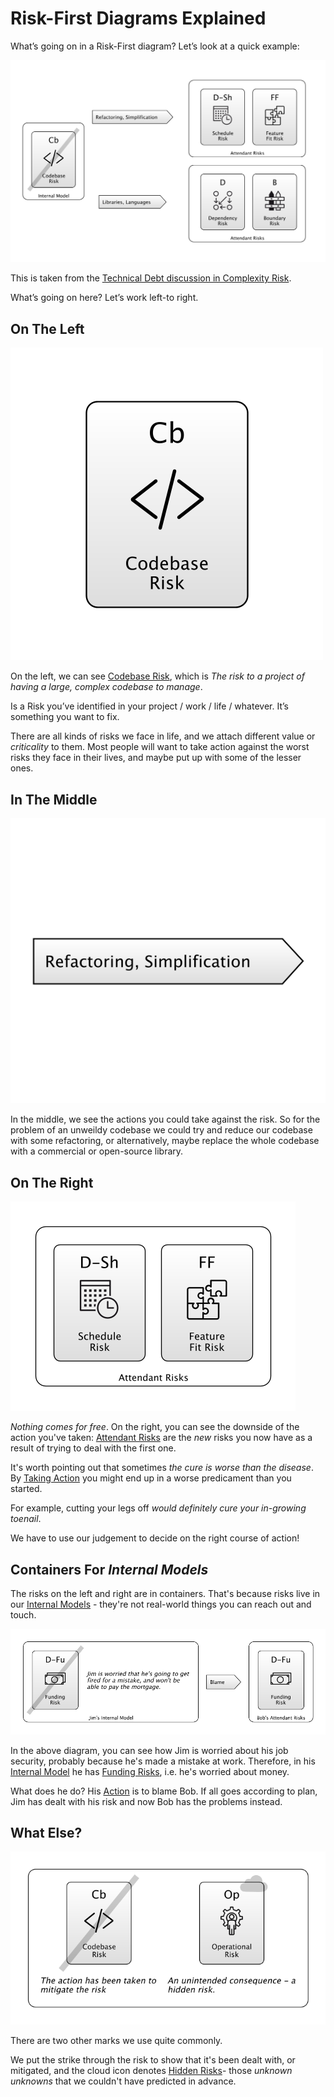 
# Risk-First Diagrams Explained

What’s going on in a Risk-First diagram?    Let’s look at a quick example:

![Complexity Risk and some mitigations](images/generated/risks/complexity/complexity-risk2.png)

This is taken from the [Technical Debt discussion in Complexity Risk](Complexity-Risk.md#technical-debt).

What’s going on here?  Let’s work left-to right.

## On The Left

![Codebase Risk](images/generated/single/Codebase.png)

On the left, we can see [Codebase Risk](Complexity-Risk.md#codebase-risk), which is _The risk to a project of having a large, complex codebase to manage_.

Is a Risk you’ve identified in your project / work / life / whatever.  It’s something you want to fix.

There are all kinds of risks we face in life, and we attach different value or _criticality_ to them.  Most people will want to take action against the worst risks they face in their lives, and maybe put up with some of the lesser ones.

## In The Middle

![Refactoring](images/generated/single/Refactoring.png)

In the middle, we see the actions you could take against the risk.  So for the problem of an unweildy codebase we could try and reduce our codebase with some refactoring, or alternatively, maybe replace the whole codebase with a commercial or open-source library.  

## On The Right

![Refactoring](images/generated/summary/attendant-risks.png)

_Nothing comes for free_.  On the right, you can see the downside of the action you've taken:  [Attendant Risks](Glossary.md#attendant-risk) are the _new_ risks you now have as a result of trying to deal with the first one.

It's worth pointing out that sometimes _the cure is worse than the disease_.  By [Taking Action](Glossary.md#taking-action) you might end up in a worse predicament than you started.  

For example, cutting your legs off _would definitely cure your in-growing toenail_.  

We have to use our judgement to decide on the right course of action!

## Containers For _Internal Models_

The risks on the left and right are in containers.  That's because risks live in our [Internal Models](Glossary.md#internal-model) - they're not real-world things you can reach out and touch.

![Blame Game](images/generated/summary/blame.png)

In the above diagram, you can see how Jim is worried about his job security, probably because he's made a mistake at work.  Therefore, in his [Internal Model](Glossary.md#internal-model) he has [Funding Risks](Scarcity-Risk.md#funding-risk), i.e. he's worried about money.

What does he do?  His [Action](Glossary.md#taking-action) is to blame Bob.  If all goes according to plan, Jim has dealt with his risk and now Bob has the problems instead.

## What Else?

![Mitigated and Hidden](images/generated/summary/hidden-mitigated.png)

There are two other marks we use quite commonly.  

We put the strike through the risk to show that it's been dealt with, or mitigated, and the cloud icon denotes [Hidden Risks](Glossary.md#hidden-risk)- those _unknown unknowns_ that we couldn't have predicted in advance.

